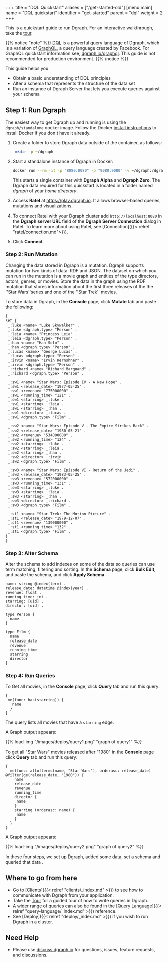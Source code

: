 +++
title = "DQL Quickstart"
aliases = ["/get-started-old"]
[menu.main]
  name = "DQL quickstart"
  identifier = "get-started"
  parent = "dql"
  weight = 2
+++

This is a quickstart guide to run Dgraph. For an interactive walkthrough, take the [tour](https://dgraph.io/tour/).

{{% notice "note" %}}
[DQL](https://dgraph.io/docs/main/query-language/#graphql) is a powerful query language of Dgraph,
which is a variation of [GraphQL](https://graphql.org/), a query language created by Facebook.
For GraphQL quickstart information see, [dgraph.io/graphql](https://dgraph.io/graphql). This guide is not recommended for production environment.
{{% /notice %}}

This guide helps you:

* Obtain a basic understanding of DQL principles
* Alter a schema that represents the structure of the data set
* Run an instance of Dgraph Server that lets you execute queries against your schema


## Step 1: Run Dgraph

The easiest way to get Dgraph up and running is using the `dgraph/standalone` docker image.
Follow the Docker [install instructions](https://docs.docker.com/install) to install
Docker if you don't have it already.

1. Create a folder to store Dgraph data outside of the container, as follows:

   ```sh
    mkdir -p ~/dgraph
   ``` 
1. Start a standalone instance of Dgraph in Docker:

    ```sh
    docker run --rm -it -p "8080:8080" -p "9080:9080" -v ~/dgraph:/dgraph "dgraph/standalone:{{< version >}}"
    ```
    This starts a single container with **Dgraph Alpha** and **Dgraph Zero**. The Dgraph data required for this quickstart is located in a folder named *dgraph* of your *home directory*.
  
1. Access **Ratel** at https://play.dgraph.io. It allows browser-based queries, mutations and visualizations.

1. To connect Ratel with your Dgraph cluster add `http://localhost:8080` in the **Dgraph server URL** field of
   the **Dgraph Server Connection** dialog in Ratel. To learn more about using Ratel, see [Connection]({{< relref "ratel/connection.md">}}).

1. Click **Connect**.

### Step 2: Run Mutation

Changing the data stored in Dgraph is a mutation. Dgraph supports mutation for two kinds of data: RDF and JSON. 
The dataset on which you can run in the mutation is a movie graph and entities of the type directors, actors, genres, or movies. Store the data in the graph using the RDF mutation that stores information about the first three releases of the the ''Star Wars''series and one of the ''Star Trek'' movies.

To store data in Dgraph, in the **Console** page, click **Mutate** tab and paste the following:
   
   ```dql
  {
   set {
    _:luke <name> "Luke Skywalker" .
    _:luke <dgraph.type> "Person" .
    _:leia <name> "Princess Leia" .
    _:leia <dgraph.type> "Person" .
    _:han <name> "Han Solo" .
    _:han <dgraph.type> "Person" .
    _:lucas <name> "George Lucas" .
    _:lucas <dgraph.type> "Person" .
    _:irvin <name> "Irvin Kernshner" .
    _:irvin <dgraph.type> "Person" .
    _:richard <name> "Richard Marquand" .
    _:richard <dgraph.type> "Person" .

    _:sw1 <name> "Star Wars: Episode IV - A New Hope" .
    _:sw1 <release_date> "1977-05-25" .
    _:sw1 <revenue> "775000000" .
    _:sw1 <running_time> "121" .
    _:sw1 <starring> _:luke .
    _:sw1 <starring> _:leia .
    _:sw1 <starring> _:han .
    _:sw1 <director> _:lucas .
    _:sw1 <dgraph.type> "Film" .

    _:sw2 <name> "Star Wars: Episode V - The Empire Strikes Back" .
    _:sw2 <release_date> "1980-05-21" .
    _:sw2 <revenue> "534000000" .
    _:sw2 <running_time> "124" .
    _:sw2 <starring> _:luke .
    _:sw2 <starring> _:leia .
    _:sw2 <starring> _:han .
    _:sw2 <director> _:irvin .
    _:sw2 <dgraph.type> "Film" .

    _:sw3 <name> "Star Wars: Episode VI - Return of the Jedi" .
    _:sw3 <release_date> "1983-05-25" .
    _:sw3 <revenue> "572000000" .
    _:sw3 <running_time> "131" .
    _:sw3 <starring> _:luke .
    _:sw3 <starring> _:leia .
    _:sw3 <starring> _:han .
    _:sw3 <director> _:richard .
    _:sw3 <dgraph.type> "Film" .

    _:st1 <name> "Star Trek: The Motion Picture" .
    _:st1 <release_date> "1979-12-07" .
    _:st1 <revenue> "139000000" .
    _:st1 <running_time> "132" .
    _:st1 <dgraph.type> "Film" .
   }
  }  
   ```

### Step 3: Alter Schema

Alter the schema to add indexes on some of the data so queries can use term matching, filtering and sorting.
In the **Schema** page, click **Bulk Edit**, and paste the schema, and click **Apply Schema**.

```dql
name: string @index(term) .
release_date: datetime @index(year) .
revenue: float .
running_time: int .
starring: [uid] .
director: [uid] .

type Person {
  name
}

type Film {
  name
  release_date
  revenue
  running_time
  starring
  director
}
```
### Step 4: Run Queries

To Get all movies, in the **Console** page, click **Query** tab and run this query: 
```dql
{
 me(func: has(starring)) {
   name
  }
}
```
The query lists all movies that have a `starring` edge.

A Graph output appears:

{{% load-img "/images/deploy/query1.png" "graph of query1" %}}

To get all "Star Wars" movies released after "1980" in the **Console** page click **Query** tab and run this query:

```dql
{
  me(func: allofterms(name, "Star Wars"), orderasc: release_date) @filter(ge(release_date, "1980")) {
    name
    release_date
    revenue
    running_time
    director {
     name
    }
    starring (orderasc: name) {
     name
    }
  }
}
```

A Graph output appears:

{{% load-img "/images/deploy/query2.png" "graph of query2" %}}

In these four steps, we set up Dgraph, added some data, set a schema and queried that data .

## Where to go from here

- Go to [Clients]({{< relref "clients/_index.md" >}}) to see how to
communicate with Dgraph from your application.
- Take the [Tour](https://dgraph.io/tour/) for a guided tour of how to write queries in Dgraph.
- A wider range of queries can also be found in the
[Query Language]({{< relref "query-language/_index.md" >}}) reference.
- See [Deploy]({{< relref "deploy/_index.md" >}}) if you wish to run Dgraph
  in a cluster.

## Need Help

* Please use [discuss.dgraph.io](https://discuss.dgraph.io) for questions, issues,
feature requests, and discussions.
